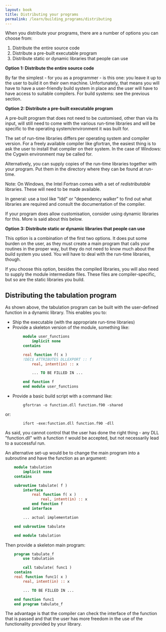```yaml
---
layout: book
title: Distributing your programs
permalink: /learn/building_programs/distributing
---
```


When you distribute your programs, there are a number of options you can
choose from:

1. Distribute the entire source code
2. Distribute a pre-built executable program
3. Distribute static or dynamic libraries that people can use

__Option 1: Distribute the entire source code__

By far the simplest - for you as a programmer - is this one: you leave it
up to the user to build it on their own machine. Unfortunately, that
means you will have to have a user-friendly build system in place and
the user will have to have access to suitable compilers. For build systems:
see the previous section.

__Option 2: Distribute a pre-built executable program__

A pre-built program that does not need to be customised, other than via its
input, will still need to come with the various run-time libraries and will
be specific to the operating system/environment it was built for.

The set of run-time libraries differs per operating system and compiler version.
For a freely available compiler like gfortran, the easiest thing is to ask the
user to install that compiler on their system. In the case of Windows: the Cygwin
environment may be called for.

Alternatively, you can supply copies of the run-time libraries together with your
program. Put them in the directory where they can be found at run-time.

Note: On Windows, the Intel Fortran comes with a set of _redistributable_ libraries.
These will need to be made available.

In general: use a tool like "ldd" or "dependency walker" to find out what
libraries are required and consult the documentation of the compiler.

If your program does allow customisation, consider using dynamic libraries for this.
More is said about this below.

__Option 3: Distribute static or dynamic libraries that people can use__

This option is a combination of the first two options. It does put some burden on
the user, as they must create a main program that calls your routines in the
proper way, but they do not need to know much about the build system you used.
You will have to deal with the run-time libraries, though.

If you choose this option, besides the compiled libraries, you will also need to
supply the module intermediate files. These files are compiler-specific, but so are
the static libraries you build.

## Distributing the tabulation program
As shown above, the tabulation program can be built with the user-defined function
in a dynamic library. This enables you to:

* Ship the executable (with the appropriate run-time libraries)
* Provide a skeleton version of the module, something like:

```fortran
        module user_functions
            implicit none
        contains

        real function f( x )
        !DEC$ ATTRIBUTES DLLEXPORT :: f
            real, intent(in) :: x

            ... TO BE FILLED IN ...

        end function f
        end module user_functions
```

* Provide a basic build script with a command like:

```shell
        gfortran -o function.dll function.f90 -shared
```

or:

```shell
        ifort -exe:function.dll function.f90 -dll
```

As said, you cannot control that the user has done the right thing - any
DLL "function.dll" with a function `f` would be accepted, but not necessarily
lead to a successful run.

An alternative set-up would be to change the main program into a subroutine
and have the function as an argument:

```fortran
    module tabulation
        implicit none
    contains

    subroutine tabulate( f )
        interface
            real function f( x )
                real, intent(in) :: x
            end function f
        end interface

        ... actual implementation

    end subroutine tabulate

    end module tabulation
```

Then provide a skeleton main program:

```fortran
    program tabulate_f
        use tabulation

        call tabulate( func1 )
    contains
    real function func1( x )
        real, intent(in) :: x

        ... TO BE FILLED IN ...

    end function func1
    end program tabulate_f
```

The advantage is that the compiler can check the interface of the
function that is passed and that the user has more freedom in the use of the
functionality provided by your library.

